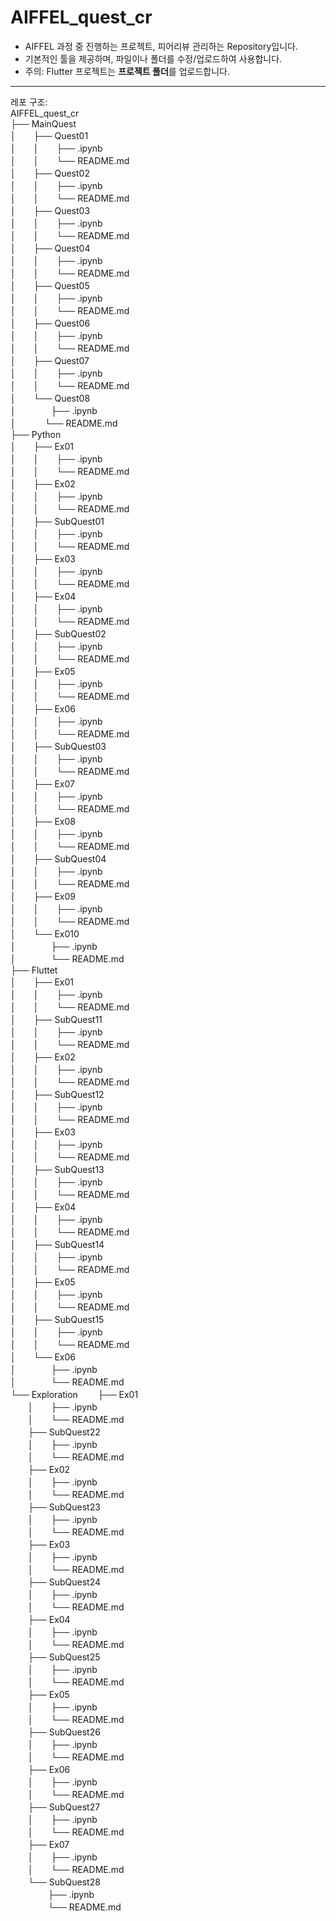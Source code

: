 # AIFFEL_quest_cr

- AIFFEL 과정 중 진행하는 프로젝트, 피어리뷰 관리하는 Repository입니다.
- 기본적인 툴을 제공하며, 파일이나 폴더를 수정/업로드하여 사용합니다.
- 주의: Flutter 프로젝트는 **프로젝트 폴더**를 업로드합니다.
---
레포 구조:  
AIFFEL_quest_cr  
├── MainQuest  
│　　├── Quest01  
│　　│　　├── .ipynb  
│　　│　　└── README.md  
│　　├── Quest02  
│　　│　　├── .ipynb  
│　　│　　└── README.md  
│　　├── Quest03  
│　　│　　├── .ipynb  
│　　│　　└── README.md  
│　　├── Quest04  
│　　│　　├── .ipynb  
│　　│　　└── README.md  
│　　├── Quest05  
│　　│　　├── .ipynb  
│　　│　　└── README.md  
│　　├── Quest06  
│　　│　　├── .ipynb  
│　　│　　└── README.md  
│　　├── Quest07  
│　　│　　├── .ipynb  
│　　│　　└── README.md  
│　　└── Quest08  
│　　　　├── .ipynb  
│　　　	└── README.md  
├── Python  
│　　├── Ex01  
│　　│　　├── .ipynb  
│　　│　　└── README.md  
│　　├── Ex02  
│　　│　　├── .ipynb  
│　　│　　└── README.md  
│　　├── SubQuest01  
│　　│　　├── .ipynb  
│　　│　　└── README.md  
│　　├── Ex03  
│　　│　　├── .ipynb  
│　　│　　└── README.md  
│　　├── Ex04  
│　　│　　├── .ipynb  
│　　│　　└── README.md  
│　　├── SubQuest02  
│　　│　　├── .ipynb  
│　　│　　└── README.md  
│　　├── Ex05  
│　　│　　├── .ipynb  
│　　│　　└── README.md  
│　　├── Ex06  
│　　│　　├── .ipynb  
│　　│　　└── README.md  
│　　├── SubQuest03  
│　　│　　├── .ipynb  
│　　│　　└── README.md  
│　　├── Ex07  
│　　│　　├── .ipynb  
│　　│　　└── README.md  
│　　├── Ex08  
│　　│　　├── .ipynb  
│　　│　　└── README.md  
│　　├── SubQuest04  
│　　│　　├── .ipynb  
│　　│　　└── README.md  
│　　├── Ex09  
│　　│　　├── .ipynb  
│　　│　　└── README.md  
│　　└── Ex010  
│　　　　├── .ipynb  
│　　　　└── README.md  
├── Fluttet  
│　　├── Ex01  
│　　│　　├── .ipynb  
│　　│　　└── README.md  
│　　├── SubQuest11  
│　　│　　├── .ipynb  
│　　│　　└── README.md  
│　　├── Ex02  
│　　│　　├── .ipynb  
│　　│　　└── README.md  
│　　├── SubQuest12  
│　　│　　├── .ipynb  
│　　│　　└── README.md  
│　　├── Ex03  
│　　│　　├── .ipynb  
│　　│　　└── README.md  
│　　├── SubQuest13  
│　　│　　├── .ipynb  
│　　│　　└── README.md  
│　　├── Ex04  
│　　│　　├── .ipynb  
│　　│　　└── README.md  
│　　├── SubQuest14  
│　　│　　├── .ipynb  
│　　│　　└── README.md  
│　　├── Ex05  
│　　│　　├── .ipynb  
│　　│　　└── README.md  
│　　├── SubQuest15  
│　　│　　├── .ipynb  
│　　│　　└── README.md  
│　　└── Ex06  
│　　　　├── .ipynb  
│　　　　└── README.md  
└── Exploration
　　├── Ex01  
　　│　　├── .ipynb  
　　│　　└── README.md  
　　├── SubQuest22  
　　│　　├── .ipynb  
　　│　　└── README.md  
　　├── Ex02  
　　│　　├── .ipynb  
　　│　　└── README.md  
　　├── SubQuest23  
　　│　　├── .ipynb  
　　│　　└── README.md  
　　├── Ex03  
　　│　　├── .ipynb  
　　│　　└── README.md  
　　├── SubQuest24  
　　│　　├── .ipynb  
　　│　　└── README.md  
　　├── Ex04  
　　│　　├── .ipynb  
　　│　　└── README.md  
　　├── SubQuest25  
　　│　　├── .ipynb  
　　│　　└── README.md  
　　├── Ex05  
　　│　　├── .ipynb  
　　│　　└── README.md  
　　├── SubQuest26  
　　│　　├── .ipynb  
　　│　　└── README.md  
　　├── Ex06  
　　│　　├── .ipynb  
　　│　　└── README.md  
　　├── SubQuest27  
　　│　　├── .ipynb  
　　│　　└── README.md  
　　├── Ex07  
　　│　　├── .ipynb  
　　│　　└── README.md  
　　└── SubQuest28  
　　 　　├── .ipynb  
　　　　 └── README.md
